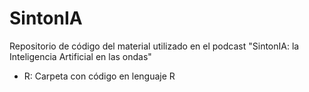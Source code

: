 # SintonIA
Repositorio de código del material utilizado en el podcast "SintonIA: la Inteligencia Artificial en las ondas"

* R: Carpeta con código en lenguaje R
